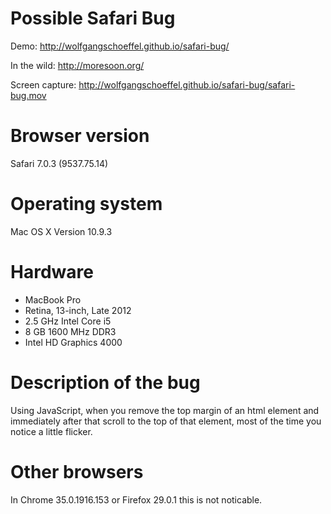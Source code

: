 Possible Safari Bug
==========

Demo: http://wolfgangschoeffel.github.io/safari-bug/

In the wild: http://moresoon.org/

Screen capture:  http://wolfgangschoeffel.github.io/safari-bug/safari-bug.mov

# Browser version

Safari  7.0.3 (9537.75.14)

# Operating system

Mac OS X Version 10.9.3

# Hardware

* MacBook Pro
* Retina, 13-inch, Late 2012
* 2.5 GHz Intel Core i5 
* 8 GB 1600 MHz DDR3
* Intel HD Graphics 4000 

# Description of the bug

Using JavaScript, when you remove the top margin of an html element and immediately after that scroll to the top of that element,
most of the time you notice a little flicker.

# Other browsers
In Chrome 35.0.1916.153 or Firefox 29.0.1 this is not noticable.
